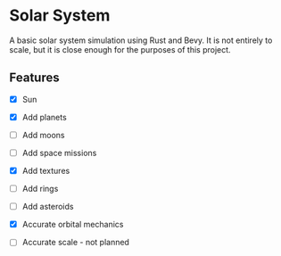 # Solar System

A basic solar system simulation using Rust and Bevy. It is not entirely to scale, but it is close enough for the purposes of this project.

## Features

-   [x] Sun
-   [x] Add planets
-   [ ] Add moons
-   [ ] Add space missions

-   [x] Add textures
-   [ ] Add rings
-   [ ] Add asteroids

-   [x] Accurate orbital mechanics
-   [ ] Accurate scale - not planned
